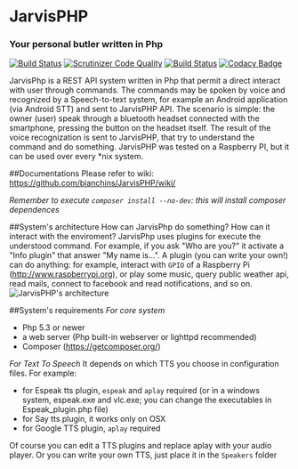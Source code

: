 # JarvisPHP
### Your personal butler written in Php
[![Build Status](https://travis-ci.org/bianchins/JarvisPHP.svg?branch=master)](https://travis-ci.org/bianchins/JarvisPHP) [![Scrutinizer Code Quality](https://scrutinizer-ci.com/g/bianchins/JarvisPHP/badges/quality-score.png?b=master)](https://scrutinizer-ci.com/g/bianchins/JarvisPHP/?branch=master) [![Build Status](https://scrutinizer-ci.com/g/bianchins/JarvisPHP/badges/build.png?b=master)](https://scrutinizer-ci.com/g/bianchins/JarvisPHP/build-status/master) [![Codacy Badge](https://www.codacy.com/project/badge/31919d1e5f444ddf92a4f2abb830adb5)](https://www.codacy.com/app/bianchins/JarvisPHP)

JarvisPhp is a REST API system written in Php that permit a direct interact with user through commands.
The commands may be spoken by voice and recognized by a Speech-to-text system, for example an Android application (via Android STT)
and sent to JarvisPHP API.
The scenario is simple: the owner (user) speak through a bluetooth headset connected with the smartphone, pressing the button
on the headset itself. The result of the voice recognization is sent to JarvisPHP, that try to understand the command and do something.
JarvisPHP was tested on a Raspberry PI, but it can be used over every *nix system.

##Documentations
Please refer to wiki: https://github.com/bianchins/JarvisPHP/wiki/

*Remember to execute `composer install --no-dev`: this will install composer dependences*

##System's architecture
How can JarvisPhp do something? How can it interact with the enviroment?
JarvisPhp uses plugins for execute the understood command. For example, if you ask "Who are you?" it activate a "Info plugin"
that answer "My name is...".
A plugin (you can write your own!) can do anything: for example, interact with `GPIO` of a Raspberry Pi (http://www.raspberrypi.org),
or play some music, query public weather api, read mails, connect to facebook and read notifications, and so on.
![JarvisPHP's architecture](https://cloud.githubusercontent.com/assets/4076011/7567407/248adedc-f7fd-11e4-9152-ce285c909697.png)

##System's requirements
*For core system*
- Php 5.3 or newer
- a web server (Php built-in webserver or lighttpd recommended)
- Composer (https://getcomposer.org/)

*For Text To Speech*
It depends on which TTS you choose in configuration files. For example:
- for Espeak tts plugin, `espeak` and `aplay` required (or in a windows system, espeak.exe and vlc.exe; you can change the executables in Espeak_plugin.php file)
- for Say tts plugin, it works only on OSX
- for Google TTS plugin, `aplay` required

Of course you can edit a TTS plugins and replace aplay with your audio player. 
Or you can write your own TTS, just place it in the `Speakers` folder
